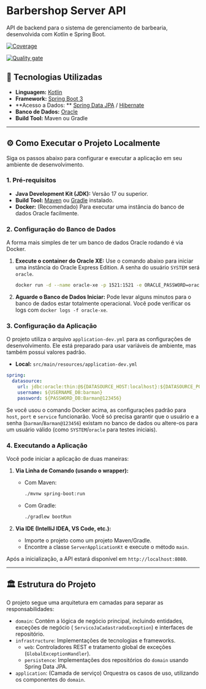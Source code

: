# Barbershop Server API

API de backend para o sistema de gerenciamento de barbearia, desenvolvida com Kotlin e Spring Boot.

[![Coverage](http://localhost:9000/api/project_badges/measure?project=barbershop&metric=coverage&token=sqb_9d88c80e0d54a37aa3bc5a6623c24e024e5952f3)](http://localhost:9000/dashboard?id=barbershop)

[![Quality gate](http://localhost:9000/api/project_badges/quality_gate?project=barbershop&token=sqb_9d88c80e0d54a37aa3bc5a6623c24e024e5952f3)](http://localhost:9000/dashboard?id=barbershop)

## 🚀 Tecnologias Utilizadas

- **Linguagem:** [Kotlin](https://kotlinlang.org/)
- **Framework:** [Spring Boot 3](https://spring.io/projects/spring-boot)
- **Acesso a Dados:
  ** [Spring Data JPA](https://spring.io/projects/spring-data-jpa) / [Hibernate](https://hibernate.org/)
- **Banco de Dados:** [Oracle](https://www.oracle.com/database/)
- **Build Tool:** Maven ou Gradle

---

## ⚙️ Como Executar o Projeto Localmente

Siga os passos abaixo para configurar e executar a aplicação em seu ambiente de desenvolvimento.

### 1. Pré-requisitos

- **Java Development Kit (JDK):** Versão 17 ou superior.
- **Build Tool:** [Maven](https://maven.apache.org/) ou [Gradle](https://gradle.org/) instalado.
- **Docker:** (Recomendado) Para executar uma instância do banco de dados Oracle facilmente.

### 2. Configuração do Banco de Dados

A forma mais simples de ter um banco de dados Oracle rodando é via Docker.

1. **Execute o container do Oracle XE:**
   Use o comando abaixo para iniciar uma instância do Oracle Express Edition. A senha do usuário `SYSTEM` será `oracle`.

   ```bash
   docker run -d --name oracle-xe -p 1521:1521 -e ORACLE_PASSWORD=oracle gvenzl/oracle-xe:21-slim-faststart
   ```

2. **Aguarde o Banco de Dados Iniciar:**
   Pode levar alguns minutos para o banco de dados estar totalmente operacional. Você pode verificar os logs com
   `docker logs -f oracle-xe`.

### 3. Configuração da Aplicação

O projeto utiliza o arquivo `application-dev.yml` para as configurações de desenvolvimento. Ele está preparado para usar
variáveis de ambiente, mas também possui valores padrão.

- **Local:** `src/main/resources/application-dev.yml`

```yaml
spring:
  datasource:
    url: jdbc:oracle:thin:@${DATASOURCE_HOST:localhost}:${DATASOURCE_PORT:1521}:${DATASOURCE_SERVICE:XE}
    username: ${USERNAME_DB:barman}
    password: ${PASSWORD_DB:Barman@123456}
```

Se você usou o comando Docker acima, as configurações padrão para `host`, `port` e `service` funcionarão. Você só
precisa garantir que o usuário e a senha (`barman`/`Barman@123456`) existam no banco de dados ou altere-os para um
usuário válido (como `SYSTEM`/`oracle` para testes iniciais).

### 4. Executando a Aplicação

Você pode iniciar a aplicação de duas maneiras:

1. **Via Linha de Comando (usando o wrapper):**

    * Com Maven:
      ```bash
      ./mvnw spring-boot:run
      ```
    * Com Gradle:
      ```bash
      ./gradlew bootRun
      ```

2. **Via IDE (IntelliJ IDEA, VS Code, etc.):**
    * Importe o projeto como um projeto Maven/Gradle.
    * Encontre a classe `ServerApplicationKt` e execute o método `main`.

Após a inicialização, a API estará disponível em `http://localhost:8080`.

---

## 🏛️ Estrutura do Projeto

O projeto segue uma arquitetura em camadas para separar as responsabilidades:

- `domain`: Contém a lógica de negócio principal, incluindo entidades, exceções de negócio (
  `ServicoJaCadastradoException`) e interfaces de repositório.
- `infrastructure`: Implementações de tecnologias e frameworks.
    - `web`: Controladores REST e tratamento global de exceções (`GlobalExceptionHandler`).
    - `persistence`: Implementações dos repositórios do `domain` usando Spring Data JPA.
- `application`: (Camada de serviço) Orquestra os casos de uso, utilizando os componentes do `domain`.